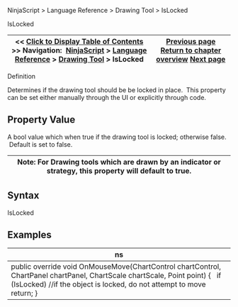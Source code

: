 ﻿
NinjaScript \> Language Reference \> Drawing Tool \> IsLocked

IsLocked

| \<\< [Click to Display Table of Contents](islocked.md) \>\> **Navigation:**     [NinjaScript](ninjascript-1.md) \> [Language Reference](language_reference_wip-1.md) \> [Drawing Tool](drawing_tools-1.md) \> IsLocked | [Previous page](isglobaldrawingtool-1.md) [Return to chapter overview](drawing_tools-1.md) [Next page](isuserdrawn-1.md) |
| --- | --- |
Definition  

Determines if the drawing tool should be be locked in place.  This property can be set either manually through the UI or explicitly through code.
 
## Property Value
A bool value which when true if the drawing tool is locked; otherwise false.  Default is set to false.
 

| Note: For Drawing tools which are drawn by an indicator or strategy, this property will default to true. |
| --- |

## Syntax
IsLocked
## 
## Examples

| ns |
| --- |
| public override void OnMouseMove(ChartControl chartControl, ChartPanel chartPanel, ChartScale chartScale, Point point) {    if (IsLocked) //if the object is locked, do not attempt to move      return; } |
